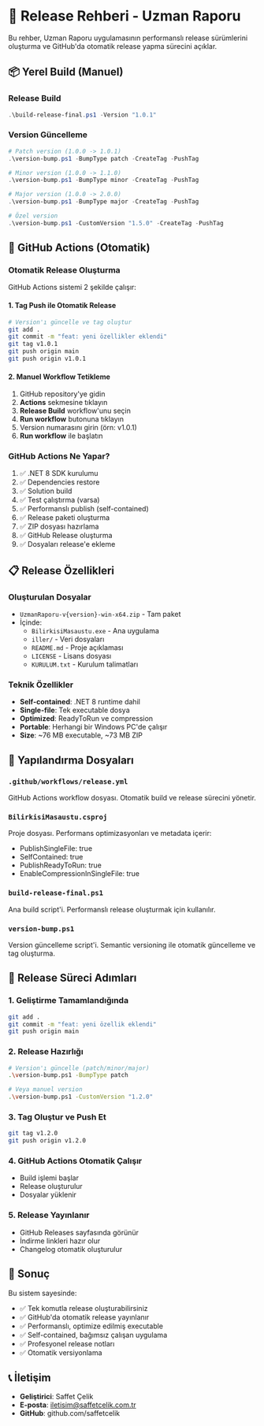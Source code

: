 # 🚀 Release Rehberi - Uzman Raporu

Bu rehber, Uzman Raporu uygulamasının performanslı release sürümlerini oluşturma ve GitHub'da otomatik release yapma sürecini açıklar.

## 📦 Yerel Build (Manuel)

### Release Build
```powershell
.\build-release-final.ps1 -Version "1.0.1"
```

### Version Güncelleme
```powershell
# Patch version (1.0.0 -> 1.0.1)
.\version-bump.ps1 -BumpType patch -CreateTag -PushTag

# Minor version (1.0.0 -> 1.1.0)
.\version-bump.ps1 -BumpType minor -CreateTag -PushTag

# Major version (1.0.0 -> 2.0.0)
.\version-bump.ps1 -BumpType major -CreateTag -PushTag

# Özel version
.\version-bump.ps1 -CustomVersion "1.5.0" -CreateTag -PushTag
```

## 🤖 GitHub Actions (Otomatik)

### Otomatik Release Oluşturma

GitHub Actions sistemi 2 şekilde çalışır:

#### 1. Tag Push ile Otomatik Release
```bash
# Version'ı güncelle ve tag oluştur
git add .
git commit -m "feat: yeni özellikler eklendi"
git tag v1.0.1
git push origin main
git push origin v1.0.1
```

#### 2. Manuel Workflow Tetikleme
1. GitHub repository'ye gidin
2. **Actions** sekmesine tıklayın
3. **Release Build** workflow'unu seçin
4. **Run workflow** butonuna tıklayın
5. Version numarasını girin (örn: v1.0.1)
6. **Run workflow** ile başlatın

### GitHub Actions Ne Yapar?

1. ✅ .NET 8 SDK kurulumu
2. ✅ Dependencies restore
3. ✅ Solution build
4. ✅ Test çalıştırma (varsa)
5. ✅ Performanslı publish (self-contained)
6. ✅ Release paketi oluşturma
7. ✅ ZIP dosyası hazırlama
8. ✅ GitHub Release oluşturma
9. ✅ Dosyaları release'e ekleme

## 📋 Release Özellikleri

### Oluşturulan Dosyalar
- `UzmanRaporu-v{version}-win-x64.zip` - Tam paket
- İçinde:
  - `BilirkisiMasaustu.exe` - Ana uygulama
  - `iller/` - Veri dosyaları
  - `README.md` - Proje açıklaması
  - `LICENSE` - Lisans dosyası
  - `KURULUM.txt` - Kurulum talimatları

### Teknik Özellikler
- **Self-contained**: .NET 8 runtime dahil
- **Single-file**: Tek executable dosya
- **Optimized**: ReadyToRun ve compression
- **Portable**: Herhangi bir Windows PC'de çalışır
- **Size**: ~76 MB executable, ~73 MB ZIP

## 🔧 Yapılandırma Dosyaları

### `.github/workflows/release.yml`
GitHub Actions workflow dosyası. Otomatik build ve release sürecini yönetir.

### `BilirkisiMasaustu.csproj`
Proje dosyası. Performans optimizasyonları ve metadata içerir:
- PublishSingleFile: true
- SelfContained: true
- PublishReadyToRun: true
- EnableCompressionInSingleFile: true

### `build-release-final.ps1`
Ana build script'i. Performanslı release oluşturmak için kullanılır.

### `version-bump.ps1`
Version güncelleme script'i. Semantic versioning ile otomatik güncelleme ve tag oluşturma.

## 📝 Release Süreci Adımları

### 1. Geliştirme Tamamlandığında
```bash
git add .
git commit -m "feat: yeni özellik eklendi"
git push origin main
```

### 2. Release Hazırlığı
```bash
# Version'ı güncelle (patch/minor/major)
.\version-bump.ps1 -BumpType patch

# Veya manuel version
.\version-bump.ps1 -CustomVersion "1.2.0"
```

### 3. Tag Oluştur ve Push Et
```bash
git tag v1.2.0
git push origin v1.2.0
```

### 4. GitHub Actions Otomatik Çalışır
- Build işlemi başlar
- Release oluşturulur
- Dosyalar yüklenir

### 5. Release Yayınlanır
- GitHub Releases sayfasında görünür
- İndirme linkleri hazır olur
- Changelog otomatik oluşturulur

## 🎯 Sonuç

Bu sistem sayesinde:
- ✅ Tek komutla release oluşturabilirsiniz
- ✅ GitHub'da otomatik release yayınlanır
- ✅ Performanslı, optimize edilmiş executable
- ✅ Self-contained, bağımsız çalışan uygulama
- ✅ Profesyonel release notları
- ✅ Otomatik versiyonlama

## 📞 İletişim

- **Geliştirici**: Saffet Çelik
- **E-posta**: iletisim@saffetcelik.com.tr
- **GitHub**: github.com/saffetcelik
